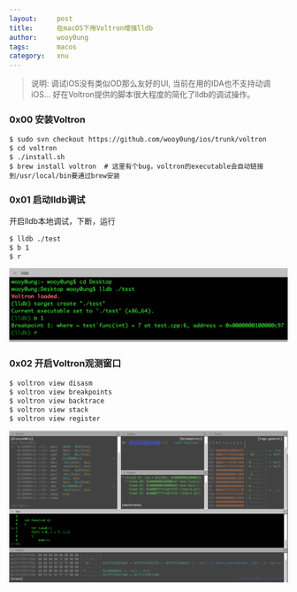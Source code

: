 ```yaml
---
layout:     post
title:      在macOS下用Voltron增强lldb
author:     wooy0ung
tags: 		macos
category:  	xnu
---
```



>说明:
>调试iOS没有类似OD那么友好的UI, 当前在用的IDA也不支持动调iOS...
>好在Voltron提供的脚本很大程度的简化了lldb的调试操作。
<!-- more -->


### 0x00 安装Voltron

```
$ sudo svn checkout https://github.com/wooy0ung/ios/trunk/voltron
$ cd voltron
$ ./install.sh
$ brew install voltron	# 这里有个bug，voltron的executable会自动链接到/usr/local/bin要通过brew安装
```


### 0x01 启动lldb调试

开启lldb本地调试，下断，运行

```
$ lldb ./test
$ b 1
$ r
```

![](/assets/img/xnu/2017-06-21-macos-voltron-lldb/0x00.png)


### 0x02 开启Voltron观测窗口

```
$ voltron view disasm
$ voltron view breakpoints
$ voltron view backtrace
$ voltron view stack
$ voltron view register
```

![](/assets/img/xnu/2017-06-21-macos-voltron-lldb/0x01.png)